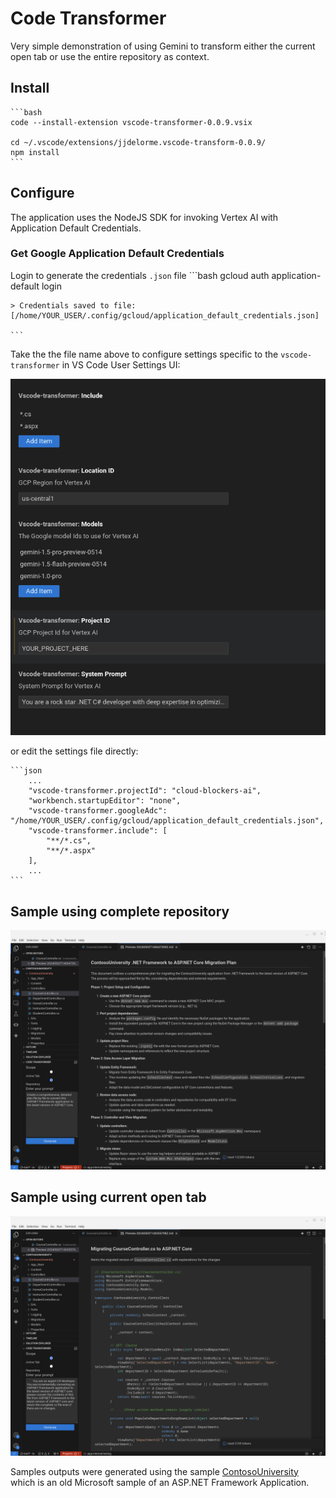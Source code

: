 # Code Transformer

Very simple demonstration of using Gemini to transform either the current open tab or use the entire repository as context.  

## Install
	```bash
	code --install-extension vscode-transformer-0.0.9.vsix
	
	cd ~/.vscode/extensions/jjdelorme.vscode-transform-0.0.9/
	npm install
	```

## Configure

The application uses the NodeJS SDK for invoking Vertex AI with Application Default Credentials.

### Get Google Application Default Credentials
Login to generate the credentials `.json` file
	```bash
	gcloud auth application-default login

	> Credentials saved to file: [/home/YOUR_USER/.config/gcloud/application_default_credentials.json]

	```

Take the the file name above to configure settings specific to the `vscode-transformer` in VS Code User Settings UI:

![Settings](./media/settings.png)

or edit the settings file directly:

	```json
		...
		"vscode-transformer.projectId": "cloud-blockers-ai",
		"workbench.startupEditor": "none",
		"vscode-transformer.googleAdc": "/home/YOUR_USER/.config/gcloud/application_default_credentials.json",
		"vscode-transformer.include": [
			"**/*.cs",
			"**/*.aspx"
		],
		...
	```

## Sample using complete repository

![Respository](./media/repository.png)

## Sample using current open tab

![Open Tab](./media/open-tab.png)

Samples outputs were generated using the sample [ContosoUniversity](https://github.com/jjdelorme/ContosoUniversity) which is an old Microsoft sample of an ASP.NET Framework Application.
